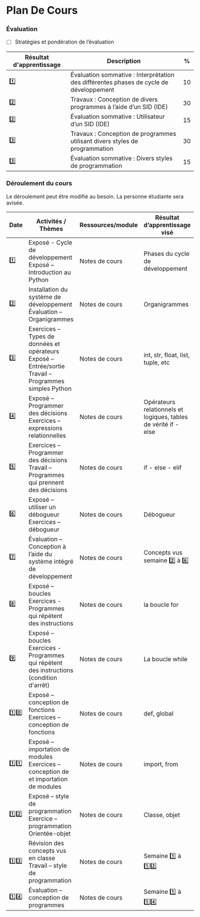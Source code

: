 # Plan De Cours


### Évaluation

- [ ]  Stratégies et pondération de l’évaluation

|  Résultat d'apprentissage | Description | % |
|-|-|-|
| :one: | Évaluation sommative : Interprétation des différentes phases de cycle de développement | 10 |
| :two: | Travaux : Conception de divers programmes à l’aide d’un SID (IDE)                      | 30 |
| :two: | Évaluation sommative : Utilisateur d’un SID (IDE)                                      | 15 |
| :three: | Travaux : Conception de programmes utilisant divers styles de programmation          | 30 |
| :three: | Évaluation sommative : Divers styles de programmation                                | 15 |


### Déroulement du cours

Le déroulement peut être modifié au besoin. La personne étudiante sera avisée.

| Date | Activités / Thèmes | Ressources/module |  Résultat d’apprentissage visé |
|-|-|-|-|
| :one: | Exposé - Cycle de développement Exposé – Introduction au Python     | Notes de cours | Phases du cycle de développement |
| :two: | Installation du système de développement Évaluation – Organigrammes | Notes de cours | Organigrammes                    |
| :three: | Exercices – Types de données et opérateurs Exposé – Entrée/sortie Travail – Programmes simples Python | Notes de cours | int, str, float, list, tuple, etc |
| :four: | Exposé – Programmer des décisions Exercices – expressions relationnelles             | Notes de cours | Opérateurs relationnels et logiques, tables de vérité if - else |
| :five: | Exercices – Programmer des décisions Travail – Programmes qui prennent des décisions | Notes de cours | if - else - elif |
| :six: | Exposé – utiliser un débogueur Exercices – débogueur                                  | Notes de cours  | Débogueur |
| :seven: | Évaluation – Conception à l’aide du système intégré de développement                | Notes de cours | Concepts vus semaine :two: à :six: |
| :eight: | Exposé – boucles Exercices - Programmes qui répètent des instructions              | Notes de cours | la boucle for |
| :nine: |  Exposé – boucles Exercices - Programmes qui répètent des instructions (condition d'arrêt) | Notes de cours | La boucle while |
| :one::zero: | Exposé – conception de fonctions Exercices – conception de fonctions                  | Notes de cours | def, global |
| :one::one: |  Exposé – importation de modules Exercices – conception de et importation de modules   | Notes de cours | import, from |
| :one::two: | Exposé – style de programmation Exercice – programmation Orientée-objet                | Notes de cours | Classe, objet |
| :one::three: | Révision des concepts vus en classe Travail – style de programmation                 | Notes de cours | Semaine :one: à :one::two: |
| :one::four: | Évaluation – conception de programmes                                                 | Notes de cours | Semaine :one: à :one::four: |
